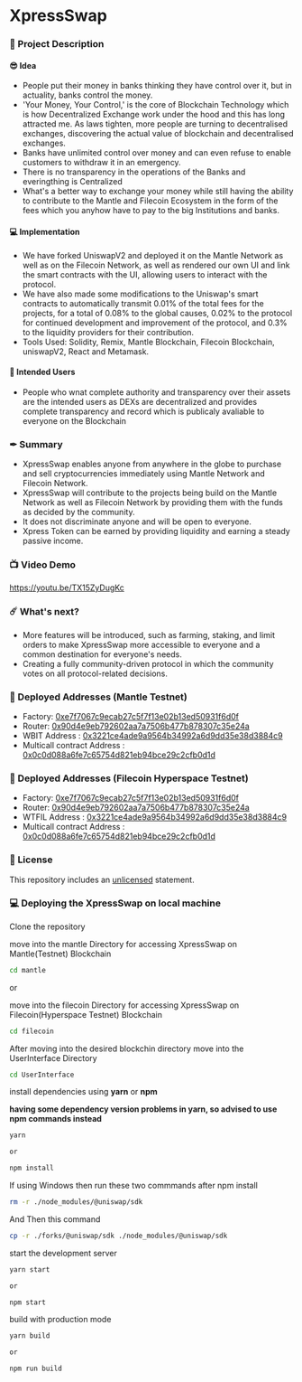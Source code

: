 # XpressSwap

### 📝 Project Description

#### 😎 Idea
- People put their money in banks thinking they have control over it, but in actuality, banks control the money.
- 'Your Money, Your Control,' is the core of Blockchain Technology which is how Decentralized Exchange work under the hood and this has long attracted me. As laws tighten, more people are turning to decentralised exchanges, discovering the actual value of blockchain and decentralised exchanges.
- Banks have unlimited control over money and can even refuse to enable customers to withdraw it in an emergency.
- There is no transparency in the operations of the Banks and everingthing is Centralized
- What's a better way to exchange your money while still having the ability to contribute to the Mantle and Filecoin Ecosystem in the form of the fees which you anyhow have to pay to the big Institutions and banks.

#### 💻 Implementation
- We have forked UniswapV2 and deployed it on the Mantle Network as well as on the Filecoin Network, as well as rendered our own UI and link the smart contracts with the UI, allowing users to interact with the protocol.
- We have also made some modifications to the Uniswap's smart contracts to automatically transmit 0.01% of the total fees for the projects, for a total of 0.08% to the global causes, 0.02% to the protocol for continued development and improvement of the protocol, and 0.3% to the liquidity providers for their contribution.
- Tools Used: Solidity, Remix, Mantle Blockchain, Filecoin Blockchain, uniswapV2, React and Metamask.

#### 👥 Intended Users
- People who wnat complete authority and transparency over their assets are the intended users as DEXs are decentralized and provides complete transparency and record which is publicaly avaliable to everyone on the Blockchain

### ✒ Summary
- XpressSwap enables anyone from anywhere in the globe to purchase and sell cryptocurrencies immediately using Mantle Network and Filecoin Network.
- XpressSwap will contribute to the projects being build on the Mantle Network as well as Filecoin Network by providing them with the funds as decided by the community.
- It does not discriminate anyone and will be open to everyone.
- Xpress Token can be earned by providing liquidity and earning a steady passive income.


### 📺 Video Demo
https://youtu.be/TX15ZyDugKc

### ☄️ What's next?
- More features will be introduced, such as farming, staking, and limit orders to make XpressSwap more accessible to everyone and a common destination for everyone's needs.
- Creating a fully community-driven protocol in which the community votes on all protocol-related decisions.


### 💪 Deployed Addresses (Mantle Testnet)
- Factory: [0xe7f7067c9ecab27c5f7f13e02b13ed50931f6d0f](https://explorer.testnet.mantle.xyz/address/0xe7F7067C9ECAB27c5F7f13E02b13eD50931f6D0f)
- Router: [0x90d4e9eb792602aa7a7506b477b878307c35e24a](https://explorer.testnet.mantle.xyz/address/0x90D4e9eB792602AA7A7506b477B878307C35e24A)
- WBIT Address : [0x3221ce4ade9a9564b34992a6d9dd35e38d3884c9](https://explorer.testnet.mantle.xyz/address/0x3221CE4Ade9a9564b34992a6d9Dd35E38D3884C9)
- Multicall contract Address : [0x0c0d088a6fe7c65754d821eb94bce29c2cfb0d1d](https://explorer.testnet.mantle.xyz/address/0x0c0d088A6Fe7C65754D821eB94Bce29c2Cfb0D1d)


### 💪 Deployed Addresses (Filecoin Hyperspace Testnet)
- Factory: [0xe7f7067c9ecab27c5f7f13e02b13ed50931f6d0f](https://hyperspace.filfox.info/en/address/0xe7f7067c9ecab27c5f7f13e02b13ed50931f6d0f)
- Router: [0x90d4e9eb792602aa7a7506b477b878307c35e24a](https://hyperspace.filfox.info/en/address/0x90d4e9eb792602aa7a7506b477b878307c35e24a)
- WTFIL Address : [0x3221ce4ade9a9564b34992a6d9dd35e38d3884c9](https://hyperspace.filfox.info/en/address/0x3221ce4ade9a9564b34992a6d9dd35e38d3884c9)
- Multicall contract Address : [0x0c0d088a6fe7c65754d821eb94bce29c2cfb0d1d](https://hyperspace.filfox.info/en/address/0x0c0d088A6Fe7C65754D821eB94Bce29c2Cfb0D1d)

### 🚫 License
This repository includes an [unlicensed](http://unlicense.org/) statement.

### 💻 Deploying the XpressSwap on local machine

Clone the repository

move into the mantle Directory for accessing XpressSwap on Mantle(Testnet) Blockchain

```sh
cd mantle
```
or

move into the filecoin Directory for accessing XpressSwap on Filecoin(Hyperspace Testnet) Blockchain

```sh
cd filecoin
```


After moving into the desired blockchin directory move into the UserInterface Directory

```sh
cd UserInterface
```

install dependencies using **yarn** or **npm**

**having some dependency version problems in yarn, so advised to use npm commands instead**

```sh
yarn

or

npm install
```
If using Windows then run these two commmands after npm install

```sh
rm -r ./node_modules/@uniswap/sdk
```
And Then this command

```sh
cp -r ./forks/@uniswap/sdk ./node_modules/@uniswap/sdk
```

start the development server
```sh
yarn start

or

npm start
```

build with production mode
```sh
yarn build

or

npm run build
```

